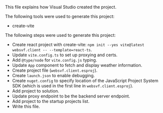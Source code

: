 This file explains how Visual Studio created the project.

The following tools were used to generate this project:
- create-vite

The following steps were used to generate this project:
- Create react project with create-vite: `npm init --yes vite@latest websvf.client -- --template=react-ts`.
- Update `vite.config.ts` to set up proxying and certs.
- Add `@type/node` for `vite.config.js` typing.
- Update `App` component to fetch and display weather information.
- Create project file (`websvf.client.esproj`).
- Create `launch.json` to enable debugging.
- Create `nuget.config` to specify location of the JavaScript Project System SDK (which is used in the first line in `websvf.client.esproj`).
- Add project to solution.
- Update proxy endpoint to be the backend server endpoint.
- Add project to the startup projects list.
- Write this file.
